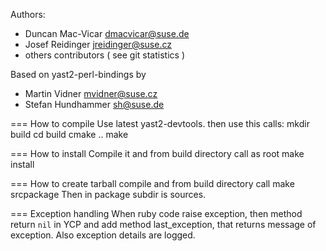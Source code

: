 Authors:
* Duncan Mac-Vicar <dmacvicar@suse.de>
* Josef Reidinger  <jreidinger@suse.cz>
* others contributors ( see git statistics )

Based on yast2-perl-bindings by
* Martin Vidner <mvidner@suse.cz>
* Stefan Hundhammer <sh@suse.de>

=== How to compile
Use latest yast2-devtools. then use this calls:
mkdir build
cd build
cmake ..
make

=== How to install
Compile it and from build directory call as root
make install

=== How to create tarball
compile and from build directory call
make srcpackage
Then in package subdir is sources.



=== Exception handling
When ruby code raise exception, then method return `nil` in YCP and add method last_exception, that returns message of exception. Also exception details are logged.

